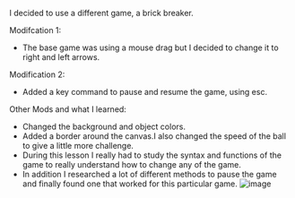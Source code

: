 I decided to use a different game, a brick breaker.

Modifcation 1:
 - The base game was using a mouse drag but I decided to change it to right and left arrows.
    
Modification 2: 
 - Added a key command to pause and resume the game, using esc.

Other Mods and what I learned: 
 - Changed the background and object colors.
 - Added a border around the canvas.I also changed the speed of the ball to give a little more challenge.
 - During this lesson I really had to study the syntax and functions of the game to really understand how to change any of the game.
 - In addition I researched a lot of different methods to pause the game and finally found one that worked for this particular game.
![image](https://user-images.githubusercontent.com/84740404/124213642-f12f9180-dabe-11eb-8bc4-0dd087593ff6.png)
